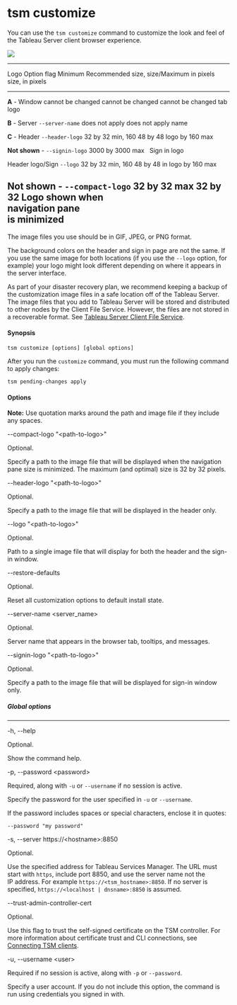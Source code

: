 

tsm customize
=============
You can use the `tsm customize` command to customize the look and feel
of the Tableau Server client browser experience.

![](./images/custom_namelogo.png)

  ------------------------------------------------------------------------
  Logo              Option flag        Minimum           Recommended size,
                                       size/Maximum      in pixels
                                       size, in pixels   
  ----------------- ------------------ ----------------- -----------------
  **A** - Window    cannot be changed  cannot be changed cannot be changed
  tab logo                                               

  **B** - Server    `--server-name`    does not apply    does not apply
  name                                                   

  **C** - Header    `--header-logo`    32 by 32 min, 160 48 by 48
  logo                                 by 160 max        

  **Not shown** -   `--signin-logo`    3000 by 3000 max   
  Sign in logo                                           

  Header logo/Sign  `--logo`           32 by 32 min, 160 48 by 48
  in logo                              by 160 max        

  **Not shown** -   `--compact-logo`   32 by 32 max      32 by 32
  Logo shown when                                        
  navigation pane                                        
  is minimized                                           
  ------------------------------------------------------------------------

The image files you use should be in GIF, JPEG, or PNG format.

The background colors on the header and sign in page are not the same.
If you use the same image for both locations (if you use the `--logo`
option, for example) your logo might look different depending on where
it appears in the server interface.

As part of your disaster recovery plan, we recommend keeping a backup of
the customization image files in a safe location off of the Tableau
Server. The image files that you add to Tableau Server will be stored
and distributed to other nodes by the Client File Service. However, the
files are not stored in a recoverable format. See [Tableau Server Client
File
Service](https://help.tableau.com/current/server/en-us/server_process_cfs.htm).



#### Synopsis


`tsm customize [options] [global options]`

After you run the `customize` command, you must run the following
command to apply changes:

`tsm pending-changes apply`



#### Options


**Note:** Use quotation marks around the path and image file if they
include any spaces.

\--compact-logo \"\<path-to-logo\>\"

Optional.

Specify a path to the image file that will be displayed when the
navigation pane size is minimized. The maximum (and optimal) size is 32
by 32 pixels.

\--header-logo \"\<path-to-logo\>\"

Optional.

Specify a path to the image file that will be displayed in the header
only.

\--logo \"\<path-to-logo\>\"

Optional.

Path to a single image file that will display for both the header and
the sign-in window.

\--restore-defaults

Optional.

Reset all customization options to default install state.

\--server-name \<server\_name\>

Optional.

Server name that appears in the browser tab, tooltips, and messages.

\--signin-logo \"\<path-to-logo\>\"

Optional.

Specify a path to the image file that will be displayed for sign-in
window only.



##### Global options
-------------------------------------------------------------------------------------------


-h, \--help

Optional.

Show the command help.

-p, \--password \<password\>

Required, along with `-u` or `--username` if no session is active.

Specify the password for the user specified in `-u` or `--username`.

If the password includes spaces or special characters, enclose it in
quotes:

`--password "my password"`

-s, \--server https://\<hostname\>:8850

Optional.

Use the specified address for Tableau Services Manager. The URL must
start with `https`, include port 8850, and use the server name not the
IP address. For example `https://<tsm_hostname>:8850`. If no server is
specified, `https://<localhost | dnsname>:8850` is assumed.

\--trust-admin-controller-cert

Optional.

Use this flag to trust the self-signed certificate on the
TSM controller. For more information about certificate trust and
CLI connections, see [Connecting
TSM clients](https://help.tableau.com/current/server/en-us/tsm_overview.htm#Connecti).

-u, \--username \<user\>

Required if no session is active, along with `-p` or `--password`.

Specify a user account. If you do not include this option, the command
is run using credentials you signed in with.
